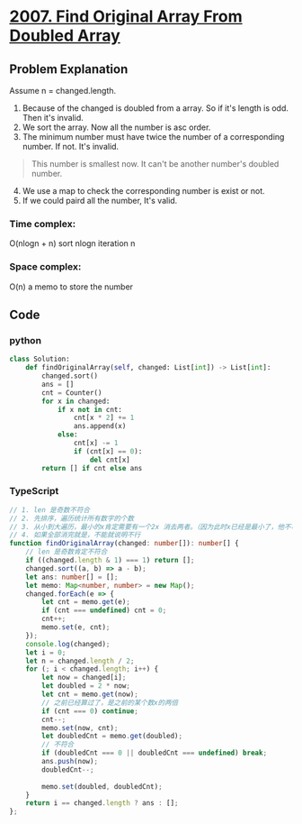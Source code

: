 # [2007. Find Original Array From Doubled Array](https://leetcode.cn/problems/find-original-array-from-doubled-array/description/?envType=daily-question&envId=2024-04-18)


## Problem Explanation
Assume n = changed.length.
1. Because of the changed is doubled from a array. So if it's length is odd. Then it's invalid.
2. We sort the array. Now all the number is asc order. 
3. The minimum number must have  twice the number of a corresponding number. If not. It's invalid.
> This number is smallest now. It can't be another number's doubled number.
4. We use a map to check the corresponding number is exist or not.
5. If we could paird all the number, It's valid.
### Time complex:
O(nlogn + n)
sort nlogn
iteration n
### Space complex:
O(n)
a memo to store the number

## Code

### python
```python
class Solution:
    def findOriginalArray(self, changed: List[int]) -> List[int]:
        changed.sort()
        ans = []
        cnt = Counter()
        for x in changed:
            if x not in cnt:
                cnt[x * 2] += 1
                ans.append(x)
            else:
                cnt[x] -= 1
                if (cnt[x] == 0):
                    del cnt[x]
        return [] if cnt else ans
```

### TypeScript
```TypeScript
// 1. len 是奇数不符合
// 2. 先排序，遍历统计所有数字的个数
// 3. 从小到大遍历，最小的x肯定需要有一个2x 消去两者。（因为此时x已经是最小了，他不可能是另一个更小数的2倍）
// 4. 如果全部消完就是，不能就说明不行
function findOriginalArray(changed: number[]): number[] {
    // len 是奇数肯定不符合
    if ((changed.length & 1) === 1) return [];
    changed.sort((a, b) => a - b);
    let ans: number[] = [];
    let memo: Map<number, number> = new Map();
    changed.forEach(e => {
        let cnt = memo.get(e);
        if (cnt === undefined) cnt = 0;
        cnt++;
        memo.set(e, cnt);
    });
    console.log(changed);
    let i = 0;
    let n = changed.length / 2;
    for (; i < changed.length; i++) {
        let now = changed[i];
        let doubled = 2 * now;
        let cnt = memo.get(now);
        // 之前已经算过了，是之前的某个数x的两倍
        if (cnt === 0) continue;
        cnt--;
        memo.set(now, cnt);
        let doubledCnt = memo.get(doubled);
        // 不符合
        if (doubledCnt === 0 || doubledCnt === undefined) break;
        ans.push(now);
        doubledCnt--;
        
        memo.set(doubled, doubledCnt);
    }
    return i == changed.length ? ans : [];
};
```
